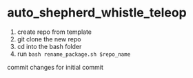 # auto_shepherd_whistle_teleop
1. create repo from template
2. git clone the new repo
3. cd into the bash folder
4. run `bash rename_package.sh $repo_name`

commit changes for initial commit

